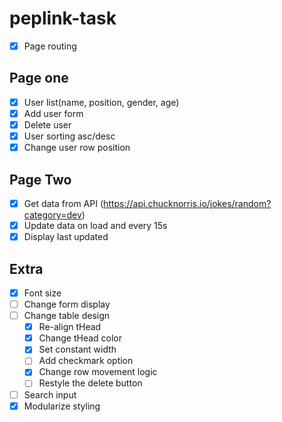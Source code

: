 # peplink-task

- [x] Page routing

## Page one

- [x] User list(name, position, gender, age)
- [x] Add user form
- [x] Delete user
- [x] User sorting asc/desc
- [x] Change user row position

## Page Two

- [x] Get data from API (https://api.chucknorris.io/jokes/random?category=dev)
- [x] Update data on load and every 15s
- [x] Display last updated

## Extra

- [x] Font size
- [ ] Change form display
- [ ] Change table design
  - [x] Re-align tHead
  - [x] Change tHead color
  - [x] Set constant width
  - [ ] Add checkmark option
  - [x] Change row movement logic
  - [ ] Restyle the delete button
- [ ] Search input
- [x] Modularize styling
